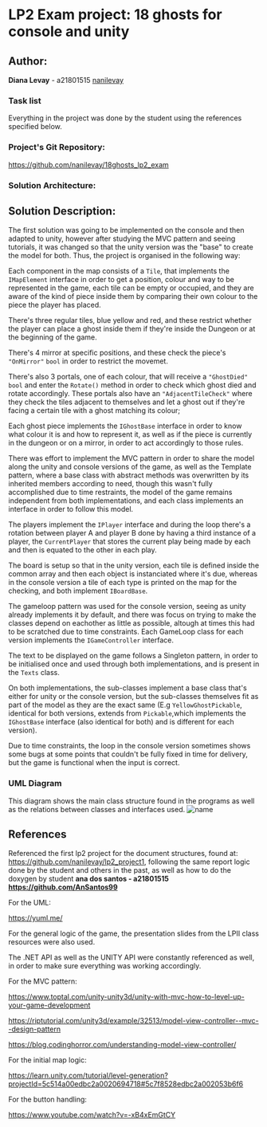 # LP2 Exam project: 18 ghosts for console and unity

## Author:

**Diana Levay** - a21801515 [nanilevay](https://github.com/nanilevay)

### Task list
  Everything in the project was done by the student using the references specified below.
  
### Project's Git Repository:

<https://github.com/nanilevay/18ghosts_lp2_exam>

### Solution Architecture:

## Solution Description:

The first solution was going to be implemented on the console and then adapted to unity, however after studying the MVC pattern and seeing tutorials, it was changed so that the unity version was the "base" to create the model for both. Thus, the project is organised in the following way:

Each component in the map consists of a `Tile`, that implements the `IMapElement` interface in order to get a position, colour and way to be represented in the game, each tile can be empty or occupied, and they are aware of the kind of piece inside them by comparing their own colour to the piece the player has placed.

There's three regular tiles, blue yellow and red, and these restrict whether the player can place a ghost inside them if they're inside the Dungeon or at the beginning of the game.

There's 4 mirror at specific positions, and these check the piece's `"OnMirror"` `bool` in order to restrict the movemet.

There's also 3 portals, one of each colour, that will receive a `"GhostDied" bool` and enter the `Rotate()` method in order to check which ghost died and rotate accordingly. These portals also have an `"AdjacentTileCheck"` where they check the tiles adjacent to themselves and let a ghost out if they're facing a certain tile with a ghost matching its colour;

Each ghost piece implements the `IGhostBase` interface in order to know what colour it is and how to represent it, as well as if the piece is currently in the dungeon or on a mirror, in order to act accordingly to those rules.

There was effort to implement the MVC pattern in order to share the model along the unity and console versions of the game, as well as the Template pattern, where a base class with abstract methods was overwritten by its inherited members according to need, though this wasn't fully accomplished due to time restraints, the model of the game remains independent from both implementations, and each class implements an interface in order to follow this model.

The players implement the `IPlayer` interface and during the loop there's a rotation between player A and player B done by having a third instance of a player, the `CurrentPlayer` that stores the current play being made by each and then is equated to the other in each play.

The  board is setup so that in the unity version, each tile is defined inside the common array and then each object is instanciated where it's due, whereas in the console version a tile of each type is printed on the map for the checking, and both implement `IBoardBase`.

The gameloop pattern was used for the console version, seeing as unity already implements it by default, and there was focus on trying to make the classes depend on eachother as little as possible, altough at times this had to be scratched due to time constraints. Each GameLoop class for each version implements the `IGameController` interface.

The text to be displayed on the game follows a Singleton pattern, in order to be initialised once and used through both implementations, and is present in the `Texts` class.

On both implementations, the sub-classes implement a base class that's either for unity or the console version, but the sub-classes themselves fit as part of the model as they are the exact same (E.g `YellowGhostPickable`, identical for both versions, extends from `Pickable`,which implements the `IGhostBase` interface (also identical for both) and is different for each version).

Due to time constraints, the loop in the console version sometimes shows some bugs at some points that couldn't be fully fixed in time for delivery, but the game is functional when the input is correct.

### UML Diagram

This diagram shows the main class structure found in the programs as well as the relations between classes and interfaces used.
![name](img)

## References

Referenced the first lp2 project for the document structures, found at: <https://github.com/nanilevay/lp2_project1>, following the same report logic done by the student and others in the past, as well as how to do the doxygen by student **ana dos santos - a21801515 <https://github.com/AnSantos99>**

For the UML:

https://yuml.me/

For the general logic of the game, the presentation slides from the LPII class resources were also used.

The .NET API as well as the UNITY API were constantly referenced as well, in order to make sure everything was working accordingly.

For the MVC pattern:

<https://www.toptal.com/unity-unity3d/unity-with-mvc-how-to-level-up-your-game-development>

https://riptutorial.com/unity3d/example/32513/model-view-controller--mvc--design-pattern

https://blog.codinghorror.com/understanding-model-view-controller/

For the initial map logic:

<https://learn.unity.com/tutorial/level-generation?projectId=5c514a00edbc2a0020694718#5c7f8528edbc2a002053b6f6>

For the button handling:

<https://www.youtube.com/watch?v=-xB4xEmGtCY>




